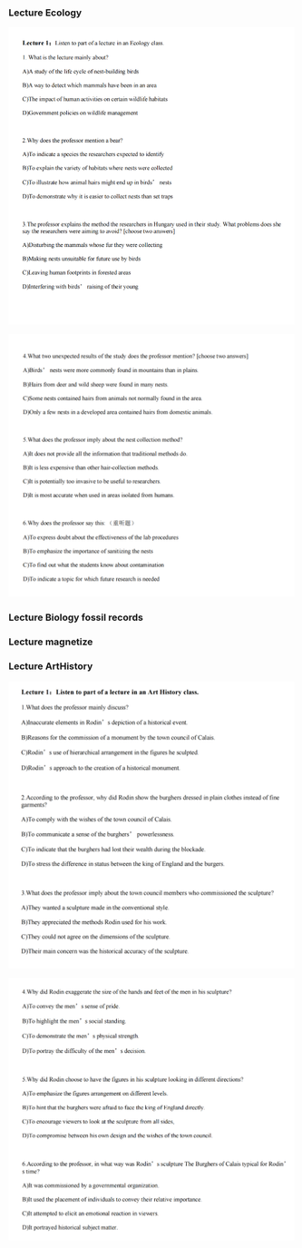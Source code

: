 ### Lecture Ecology

<audio src="./音频/S1L1.mp3"></audio>

<audio src="./音频/S1L1重听题.mp3"></audio>

![](./assets/WechatIMG135.png)

![WechatIMG136](./assets/WechatIMG136.png)

### Lecture Biology fossil records

<audio src="./音频/S1L1(1).mp3"></audio>

### Lecture magnetize

<audio src="./音频/S1L2.mp3"></audio>

### Lecture ArtHistory

<audio src="./音频/arthistory.mp3"></audio>

![1671689312492_.pic](./assets/1671689312492_.pic.jpg)

![1681689312504_.pic](./assets/1681689312504_.pic.jpg)